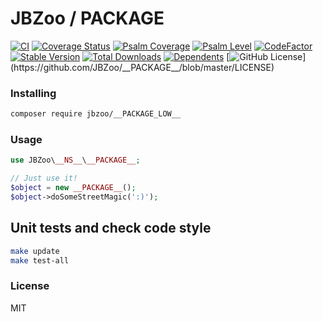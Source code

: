 # JBZoo / __PACKAGE__

[![CI](https://github.com/JBZoo/__PACKAGE__/actions/workflows/main.yml/badge.svg?branch=master)](https://github.com/JBZoo/__PACKAGE__/actions/workflows/main.yml?query=branch%3Amaster)    [![Coverage Status](https://coveralls.io/repos/github/JBZoo/__PACKAGE__/badge.svg?branch=master)](https://coveralls.io/github/JBZoo/__PACKAGE__?branch=master)    [![Psalm Coverage](https://shepherd.dev/github/JBZoo/__PACKAGE__/coverage.svg)](https://shepherd.dev/github/JBZoo/__PACKAGE__)    [![Psalm Level](https://shepherd.dev/github/JBZoo/__PACKAGE__/level.svg)](https://shepherd.dev/github/JBZoo/__PACKAGE__)    [![CodeFactor](https://www.codefactor.io/repository/github/jbzoo/__PACKAGE_LOW__/badge)](https://www.codefactor.io/repository/github/jbzoo/__PACKAGE_LOW__/issues)    
[![Stable Version](https://poser.pugx.org/jbzoo/__PACKAGE_LOW__/version)](https://packagist.org/packages/jbzoo/__PACKAGE_LOW__/)    [![Total Downloads](https://poser.pugx.org/jbzoo/__PACKAGE_LOW__/downloads)](https://packagist.org/packages/jbzoo/__PACKAGE_LOW__/stats)    [![Dependents](https://poser.pugx.org/jbzoo/__PACKAGE_LOW__/dependents)](https://packagist.org/packages/jbzoo/__PACKAGE_LOW__/dependents?order_by=downloads)    [![GitHub License](https://img.shields.io/github/license/jbzoo/__PACKAGE_LOW__)](https://github.com/JBZoo/__PACKAGE__/blob/master/LICENSE)




### Installing

```sh
composer require jbzoo/__PACKAGE_LOW__
```


### Usage

```php
use JBZoo\__NS__\__PACKAGE__;

// Just use it!
$object = new __PACKAGE__();
$object->doSomeStreetMagic(':)');
```


## Unit tests and check code style
```sh
make update
make test-all
```


### License

MIT
